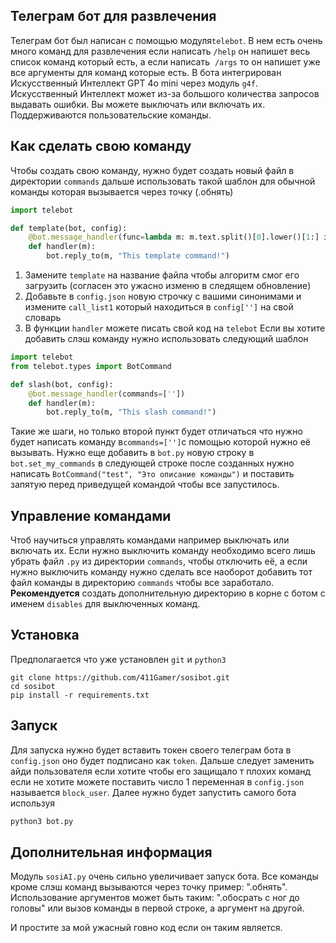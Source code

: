 ## Телеграм бот для развлечения

Телеграм бот был написан с помощью модуля`telebot`.
В нем есть очень много команд для развлечения если написать `/help` он напишет весь список команд который есть, а если написать  `/args` то он напишет уже все аргументы для команд которые есть.
В бота интегрирован Искусственный Интеллект GPT 4o mini через модуль `g4f`.
Искусственный Интеллект может из-за большого количества запросов выдавать ошибки.
Вы можете выключать или включать их. Поддерживаются пользовательские команды.

## Как сделать свою команду

Чтобы создать свою команду, нужно будет создать новый файл в директории `commands` дальше использовать такой шаблон для обычной команды которая вызывается через точку (.обнять)
```Python
import telebot

def template(bot, config):
    @bot.message_handler(func=lambda m: m.text.split()[0].lower()[1:] in config['call_list1'])
    def handler(m):
        bot.reply_to(m, "This template command!")
```
1. Замените `template` на название файла чтобы алгоритм смог его загрузить (согласен это ужасно изменю в следящем обновление)
2. Добавьте в `config.json` новую строчку с вашими синонимами и измените `call_list1` который находиться в `config['']` на свой словарь
3. В функции `handler` можете писать свой код на `telebot`
Если вы хотите добавить слэш команду нужно использовать следующий шаблон
```Python
import telebot
from telebot.types import BotCommand

def slash(bot, config):
    @bot.message_handler(commands=[''])
    def handler(m):
        bot.reply_to(m, "This slash command!")
```
Такие же шаги, но только второй пункт будет отличаться что нужно будет написать команду в`commands=['']`с помощью которой нужно её вызывать. Нужно еще добавить в `bot.py` новую строку в `bot.set_my_commands` в следующей строке после созданных нужно написать `BotCommand("test", "Это описание команды")` и поставить запятую перед приведущей командой чтобы все запустилось.
## Управление командами

Чтоб научиться управлять командами например выключать или включать их.
Если нужно выключить команду необходимо всего лишь убрать файл `.py` из директории `commands`, чтобы отключить её, а если нужно выключить команду нужно сделать все наоборот добавить тот файл команды в директорию `commands` чтобы все заработало.
**Рекомендуется** создать дополнительную директорию в корне с ботом с именем `disables` для выключенных команд.

## Установка
Предполагается что уже установлен `git` и `python3`
```shell
git clone https://github.com/411Gamer/sosibot.git
cd sosibot
pip install -r requirements.txt
```
## Запуск
Для запуска нужно будет вставить токен своего телеграм бота в `config.json` оно будет подписано как `token`. Дальше следует заменить айди пользователя если хотите чтобы его защищало т плохих команд если не хотите можете поставить число 1 переменная в `config.json` называется `block_user`. Далее нужно будет запустить самого бота используя
```Python
python3 bot.py
```

## Дополнительная информация
Модуль `sosiAI.py` очень сильно увеличивает запуск бота. Все команды кроме слэш команд вызываются через точку пример: ".обнять". Использование аргументов может быть таким: ".обосрать с ног до головы" или вызов команды в первой строке, а аргумент на другой.

И простите за мой ужасный говно код если он таким является.